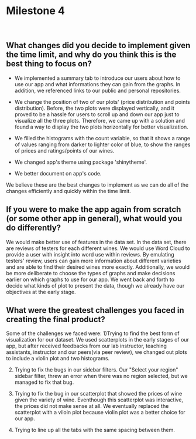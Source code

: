 # Milestone 4 
<br>

## What changes did you decide to implement given the time limit, and why do you think this is the best thing to focus on?

- We implemented a summary tab to introduce our users about how to use our app and what informations they can gain from the graphs. In addition, we referenced links to our public and personal repositories. 

- We change the position of  two  of our plots' (price distribution and points distribution). Before, the two plots were displayed vertically, and it proved to be a hassle for  users  to scroll up and down our app just to visualize all the three plots. Therefore, we came up with a solution and found a way to display the two plots horizontally for better visualization. 

- We filled the histograms with the count variable, so that it shows a range of values ranging from darker to lighter color of blue, to show the ranges of prices and ratings/points of our wines.

- We changed app's theme using package 'shinytheme'. 

- We better document on app's code. 

We believe these are the best changes to implement as we can do all of the changes efficiently and quickly within the time limit. 

## If you were to make the app again from scratch (or some other app in general), what would you do differently?

We would make better use of features in the data set. In the data set, there are reviews of testers for each different wines. We would use Word Cloud to provide a user with insight into word use within reviews. By emulating testers' review, users can gain more information about different varieties and are able to find their desired wines more exactly. 
Additionally, we would be more deliberate to choose the types of graphs and make decisions earlier on which graphs to use for our app. We went back and forth to decide what kinds of plot to present the data, though we already have our objectives at the early stage.  

## What were the greatest challenges you faced in creating the final product?

Some of the challenges we faced were:
1)Trying to find the best form of visualization for our dataset. We used scatterplots in the early stages of our app, but after received feedbacks from our lab instructor, teaching assistants, instructor and our peers(via peer review), we changed out plots to include a violin plot and two histograms.

2) Trying to fix the bugs in our sidebar filters. 
Our "Select your region" sidebar filter, threw an error when there was no region selected, but we managed to fix that bug.

3) Trying to fix the bug in our scatterplot that showed the prices of wine given the variety of wine. Eventhough this scatterplot was interactive, the prices did not make sense at all. We eventually replaced the scatterplot with a viloin plot because violin plot was a better choice for our app.

4) Trying to line up all the tabs with the same spacing between them.


